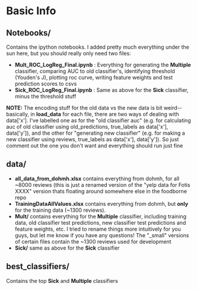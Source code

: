 # Basic Info
## Notebooks/

Contains the ipython notebooks. I added pretty much everything under the sun here, but you should really only need two files:
 - **Mult_ROC_LogReg_Final.ipynb** : Everything for generating the **Multiple** classifier, comparing AUC to old classifier's, identifying threshold (Youden's J), plotting roc curve, writing feature weights and test prediction scores to csvs
 - **Sick_ROC_LogReg_Final.ipynb** : Same as above for the **Sick** classifier, minus the threshold stuff

**NOTE:** The encoding stuff for the old data vs the new data is bit weird--basically, in **load_data** for each file, there are two ways of dealing with data['x']. I've labelled one as for the "old classifier auc" (e.g. for calculating auc of old classifier using old_predictions, true_labels as data['x'], data['y']), and the other for "generating new classifier" (e.g. for making a new classifier using reviews, true_labels as data['x'], data['y']). So just comment out the one you don't want and everything should run just fine

## data/
- **all_data_from_dohmh.xlsx** contains everything from dohmh, for all ~8000 reviews (this is just a renamed version of the "yelp data for Fotis XXXX" version thats floating around somewhere else in the foodborne repo
- **TrainingDataAllValues.xlsx** contains everything from dohmh, but **only** for the training data (~1300 reviews).
- **Mult/** contains everything for the **Multiple** classifier, including training data, old classifier test predictions, new classifier test predictions and feature weights, etc. I tried to rename things more intuitively for you guys, but let me know if you have any questions! The "_small" versions of certain files contain the ~1300 reviews used for development
- **Sick/** same as above for the **Sick** classifier
## best_classifiers/
Contains the top **Sick** and **Multiple** classifiers
